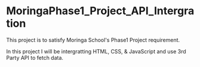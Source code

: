 # MoringaPhase1_Project_API_Intergration

This project is to satisfy Moringa School's Phase1 Project requirement.

In this project I will be intergratting HTML, CSS, & JavaScript and use 3rd Party API to fetch data.